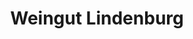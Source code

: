 ---
title: "Weingut Lindenburg"
url: /ratsch-an-der-weinstrasse/weingut-lindenburg/
shop: Allgemein
---